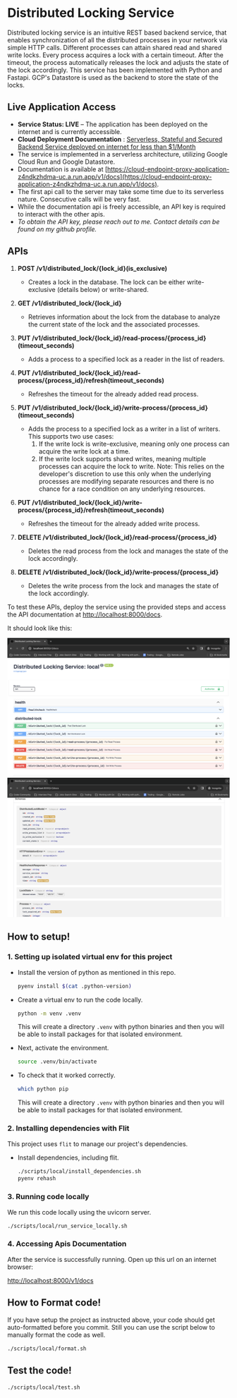 # Distributed Locking Service
Distributed locking service is an intuitive REST based backend service, that enables synchronization of all the distributed processes in your network via simple HTTP calls.
Different processes can attain shared read and shared write locks. Every process acquires a lock with a certain timeout.
After the timeout, the process automatically releases the lock and adjusts the state of the lock accordingly.
This service has been implemented with Python and Fastapi. GCP's Datastore is used as the backend to store the state of the locks.

## Live Application Access
- **Service Status: LIVE** – The application has been deployed on the internet and is currently accessible.
- **Cloud Deployment Documentation** : [Serverless, Stateful and Secured Backend Service deployed on internet for less than $1/Month](https://medium.com/@shubham.arora.player/deploy-a-secure-serverless-backend-web-application-with-cloud-run-cloud-endpoints-and-e9d63b022465)
- The service is implemented in a serverless architecture, utilizing Google Cloud Run and Google Datastore.
- Documentation is available at [https://cloud-endpoint-proxy-application-z4ndkzhdma-uc.a.run.app/v1/docs](https://cloud-endpoint-proxy-application-z4ndkzhdma-uc.a.run.app/v1/docs).
- The first api call to the server may take some time due to its serverless nature. Consecutive calls will be very fast.
- While the documentation api is freely accessible, an API key is required to interact with the other apis.
- _To obtain the API key, please reach out to me. Contact details can be found on my github profile._


## APIs

1. **POST /v1/distributed_lock/{lock_id}(is_exclusive)**
   - Creates a lock in the database. The lock can be either write-exclusive (details below) or write-shared.

2. **GET /v1/distributed_lock/{lock_id}**
   - Retrieves information about the lock from the database to analyze the current state of the lock and the associated processes.

3. **PUT /v1/distributed_lock/{lock_id}/read-process/{process_id}(timeout_seconds)**
   - Adds a process to a specified lock as a reader in the list of readers.

4. **PUT /v1/distributed_lock/{lock_id}/read-process/{process_id}/refresh(timeout_seconds)**
   - Refreshes the timeout for the already added read process.

5. **PUT /v1/distributed_lock/{lock_id}/write-process/{process_id}(timeout_seconds)**
   - Adds the process to a specified lock as a writer in a list of writers. This supports two use cases:
     1. If the write lock is write-exclusive, meaning only one process can acquire the write lock at a time.
     2. If the write lock supports shared writes, meaning multiple processes can acquire the lock to write. Note: This relies on the developer's discretion to use this only when the underlying processes are modifying separate resources and there is no chance for a race condition on any underlying resources.

6. **PUT /v1/distributed_lock/{lock_id}/write-process/{process_id}/refresh(timeout_seconds)**
   - Refreshes the timeout for the already added write process.

7. **DELETE /v1/distributed_lock/{lock_id}/read-process/{process_id}**
   - Deletes the read process from the lock and manages the state of the lock accordingly.

8. **DELETE /v1/distributed_lock/{lock_id}/write-process/{process_id}**
   - Deletes the write process from the lock and manages the state of the lock accordingly.

To test these APIs, deploy the service using the provided steps and access the API documentation at [http://localhost:8000/docs](http://localhost:8000/docs).

It should look like this:

![APIs Screenshot 1](https://github.com/shubham-arora-18/distributed-locking-service/blob/main/api_screenshot_1.png?raw=true)
![APIs Screenshot 2](https://github.com/shubham-arora-18/distributed-locking-service/blob/main/api_screenshot_2.png?raw=true)
## How to setup!

### 1. Setting up isolated virtual env for this project

- Install the version of python as mentioned in this repo.

    ```sh
    pyenv install $(cat .python-version)
    ```


- Create a virtual env to run the code locally.
    ```sh
    python -m venv .venv
    ```

    This will create a directory `.venv` with python binaries and then you will be able to install packages for that isolated environment.


- Next, activate the environment.

    ```sh
    source .venv/bin/activate
    ```

- To check that it worked correctly.

    ```sh
    which python pip
    ```

    This will create a directory `.venv` with python binaries and then you will be able to install packages for that isolated environment.

### 2. Installing dependencies with Flit

This project uses `flit` to manage our project's dependencies.

- Install dependencies, including flit.

    ```sh
    ./scripts/local/install_dependencies.sh
    pyenv rehash
    ```

### 3. Running code locally

We run this code locally using the uvicorn server.

  ```sh
  ./scripts/local/run_service_locally.sh
  ```

### 4. Accessing Apis Documentation

After the service is successfully running. Open up this url on an internet browser:

[http://localhost:8000/v1/docs](http://localhost:8000/docs)

## How to Format code!
If you have setup the project as instructed above, your code should get auto-formatted before you commit. Still you can use the script below to manually format the code as well.
```sh
./scripts/local/format.sh
```


## Test the code!

```sh
./scripts/local/test.sh
```
